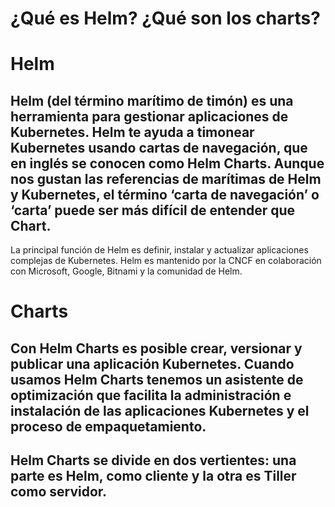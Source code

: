 # ¿Qué es Helm? ¿Qué son los charts? 


# **Helm**
## Helm (del término marítimo de timón) es una herramienta para gestionar aplicaciones de Kubernetes. Helm te ayuda a timonear Kubernetes usando cartas de navegación, que en inglés se conocen como Helm Charts. Aunque nos gustan las referencias de marítimas de Helm y Kubernetes, el término ‘carta de navegación’ o ‘carta’ puede ser más difícil de entender que Chart.

La principal función de Helm es definir, instalar y actualizar aplicaciones complejas de Kubernetes. Helm es mantenido por la CNCF en colaboración con Microsoft, Google, Bitnami y la comunidad de Helm.


# **Charts** 

## Con Helm Charts es posible crear, versionar y publicar una aplicación Kubernetes. Cuando usamos Helm Charts tenemos un asistente de optimización que facilita la administración e instalación de las aplicaciones Kubernetes y el proceso de empaquetamiento.

## Helm Charts se divide en dos vertientes: una parte es Helm, como cliente y la otra es Tiller como servidor.
